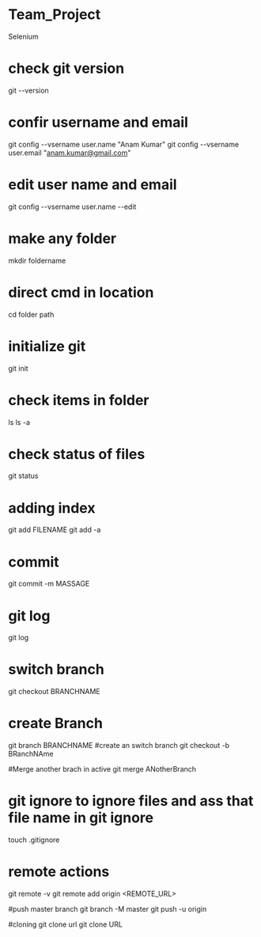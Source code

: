 # Team_Project
Selenium
# check git version
git --version
# confir username and email
git config --vsername user.name "Anam Kumar"
git config --vsername user.email "anam.kumar@gmail.com"
# edit user name and email
git config --vsername user.name --edit
# make any folder
mkdir foldername
# direct cmd in location
cd folder path
# initialize git
git init
# check items in folder
ls
ls -a

# check status of files
git status

# adding index 
git add FILENAME 
git add -a

# commit
git commit -m MASSAGE

# git log
git log
# switch branch 
git checkout BRANCHNAME
# create Branch
git branch BRANCHNAME
#create an switch branch
git checkout -b BRanchNAme

#Merge another brach in active
git merge ANotherBranch

# git ignore to ignore files and ass that file name in git ignore
touch .gitignore

# remote actions
git remote -v
git remote add origin <REMOTE_URL>

#push master branch
git branch -M master
git push -u origin

#cloning git clone url
git clone URL


